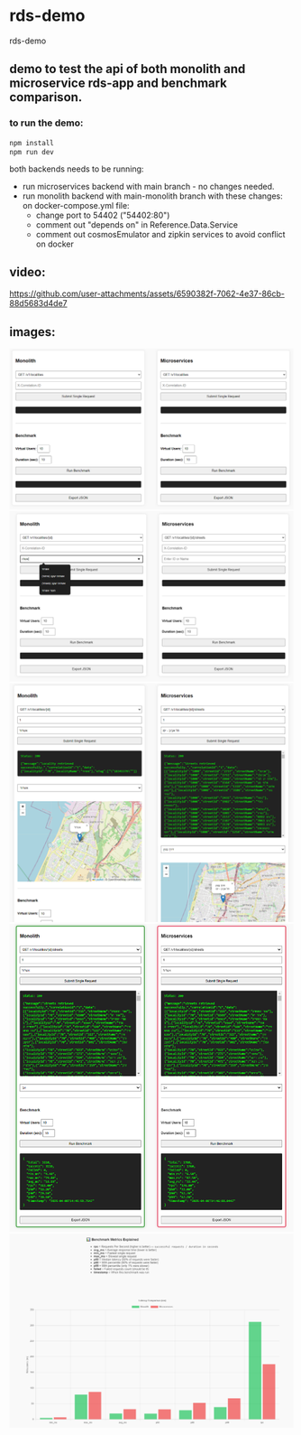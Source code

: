 # rds-demo
rds-demo

## demo to test the api of both monolith and microservice rds-app and benchmark comparison.


### to run the demo:

```
npm install
npm run dev
```

 
both backends needs to be running:  
- run microservices backend with main branch - no changes needed.  
- run monolith backend with main-monolith branch with these changes:  
 on docker-compose.yml file:  
    - change port to 54402 ("54402:80")
    - comment out "depends on" in Reference.Data.Service
    - comment out cosmosEmulator and zipkin services to avoid conflict on docker




## video:

https://github.com/user-attachments/assets/6590382f-7062-4e37-86cb-88d5683d4de7

## images:

![a](/img/image1.png)
![a](/img/image2.png)
![a](/img/image3.png)
![a](/img/image4.png)
![a](/img/image5.png)
